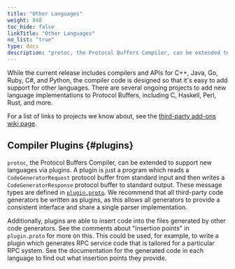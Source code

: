 ```yaml
---
title: "Other Languages"
weight: 840
toc_hide: false
linkTitle: "Other Languages"
no_list: "true"
type: docs
description: "protoc, the Protocol Buffers Compiler, can be extended to support new languages via plugins."
---
```

    

While the current release includes compilers and APIs for C++, Java, Go, Ruby,
C\#, and Python, the compiler code is designed so that it's easy to add support
for other languages. There are several ongoing projects to add new language
implementations to Protocol Buffers, including C, Haskell, Perl, Rust, and more.

For a list of links to projects we know about, see the
[third-party add-ons wiki page](https://github.com/protocolbuffers/protobuf/blob/main/docs/third_party.md).

## Compiler Plugins {#plugins}

`protoc`, the Protocol Buffers Compiler, can be extended to support new
languages via plugins. A plugin is just a program which reads a
`CodeGeneratorRequest` protocol buffer from standard input and then writes a
`CodeGeneratorResponse` protocol buffer to standard output. These message types
are defined in
[`plugin.proto`](/reference/cpp/api-docs/google.protobuf.compiler.plugin.pb).
We recommend that all third-party code generators be written as plugins, as this
allows all generators to provide a consistent interface and share a single
parser implementation.

Additionally, plugins are able to insert code into the files generated by other
code generators. See the comments about \"insertion points\" in `plugin.proto`
for more on this. This could be used, for example, to write a plugin which
generates RPC service code that is tailored for a particular RPC system. See the
documentation for the generated code in each language to find out what insertion
points they provide.
